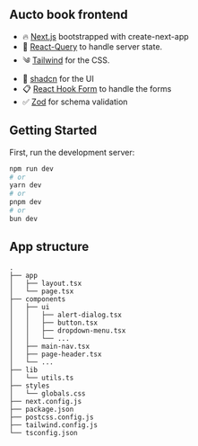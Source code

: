 ## Aucto book frontend

- 🔥 [Next.js](https://nextjs.org) bootstrapped with create-next-app
- 🌼 [React-Query](https://react-query-v2.tanstack.com/) to handle server state.
- ༄ [Tailwind](https://tailwindcss.com/) for the CSS.
- 📲 [shadcn](https://ui.shadcn.com/) for the UI
- 📋 [React Hook Form](https://react-hook-form.com/) to handle the forms
- ✅ [Zod](https://zod.dev/) for schema validation

## Getting Started

First, run the development server:

```bash
npm run dev
# or
yarn dev
# or
pnpm dev
# or
bun dev
```

## App structure

```
.
├── app
│   ├── layout.tsx
│   └── page.tsx
├── components
│   ├── ui
│   │   ├── alert-dialog.tsx
│   │   ├── button.tsx
│   │   ├── dropdown-menu.tsx
│   │   └── ...
│   ├── main-nav.tsx
│   ├── page-header.tsx
│   └── ...
├── lib
│   └── utils.ts
├── styles
│   └── globals.css
├── next.config.js
├── package.json
├── postcss.config.js
├── tailwind.config.js
└── tsconfig.json
```
